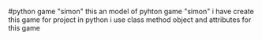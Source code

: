 #python game "simon"
this an model of pyhton game "simon"
i have create this game for project in python
i use class method object and attributes for this game
